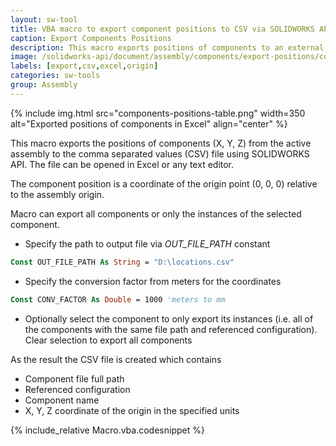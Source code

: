 ```yaml
---
layout: sw-tool
title: VBA macro to export component positions to CSV via SOLIDWORKS API
caption: Export Components Positions
description: This macro exports positions of components to an external CSV text file using SOLIDWORKS API
image: /solidworks-api/document/assembly/components/export-positions/components-positions-table.png
labels: [export,csv,excel,origin]
categories: sw-tools
group: Assembly
---
```

{% include img.html src="components-positions-table.png" width=350 alt="Exported positions of components in Excel" align="center" %}

This macro exports the positions of components (X, Y, Z) from the active assembly to the comma separated values (CSV) file using SOLIDWORKS API. The file can be opened in Excel or any text editor.

The component position is a coordinate of the origin point (0, 0, 0) relative to the assembly origin.

Macro can export all components or only the instances of the selected component.

* Specify the path to output file via *OUT_FILE_PATH* constant

~~~ vb
Const OUT_FILE_PATH As String = "D:\locations.csv"
~~~

* Specify the conversion factor from meters for the coordinates

~~~ vb
Const CONV_FACTOR As Double = 1000 'meters to mm
~~~
* Optionally select the component to only export its instances (i.e. all of the components with the same file path and referenced configuration). Clear selection to export all components

As the result the CSV file is created which contains

* Component file full path
* Referenced configuration
* Component name
* X, Y, Z coordinate of the origin in the specified units

{% include_relative Macro.vba.codesnippet %}
